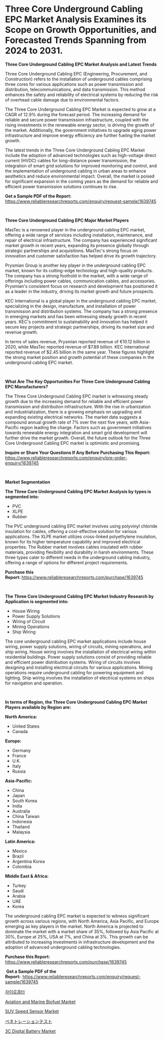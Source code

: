 <p><h1>Three Core Underground Cabling EPC Market Analysis Examines its Scope on Growth Opportunities, and Forecasted Trends Spanning from 2024 to 2031.</h1></p><p><strong>Three Core Underground Cabling EPC Market Analysis and Latest Trends</strong></p>
<p><p>Three Core Underground Cabling EPC (Engineering, Procurement, and Construction) refers to the installation of underground cables comprising three cores for various applications such as power transmission and distribution, telecommunications, and data transmission. This method enhances the safety and reliability of electrical systems by reducing the risk of overhead cable damage due to environmental factors.</p><p>The Three Core Underground Cabling EPC Market is expected to grow at a CAGR of 12.9% during the forecast period. The increasing demand for reliable and secure power transmission infrastructure, coupled with the rising investments in the renewable energy sector, is driving the growth of the market. Additionally, the government initiatives to upgrade aging power infrastructure and improve energy efficiency are further fueling the market growth.</p><p>The latest trends in the Three Core Underground Cabling EPC Market include the adoption of advanced technologies such as high-voltage direct current (HVDC) cables for long-distance power transmission, the integration of smart grid solutions for improved monitoring and control, and the implementation of underground cabling in urban areas to enhance aesthetics and reduce environmental impact. Overall, the market is poised for significant expansion in the coming years as the demand for reliable and efficient power transmission solutions continues to rise.</p></p>
<p><strong>Get a Sample PDF of the Report:&nbsp;</strong> <a href="https://www.reliableresearchreports.com/enquiry/request-sample/1639745">https://www.reliableresearchreports.com/enquiry/request-sample/1639745</a></p>
<p>&nbsp;</p>
<p><strong>Three Core Underground Cabling EPC Major Market Players</strong></p>
<p><p>MasTec is a renowned player in the underground cabling EPC market, offering a wide range of services including installation, maintenance, and repair of electrical infrastructure. The company has experienced significant market growth in recent years, expanding its presence globally through strategic partnerships and acquisitions. MasTec's strong focus on innovation and customer satisfaction has helped drive its growth trajectory.</p><p>Prysmian Group is another key player in the underground cabling EPC market, known for its cutting-edge technology and high-quality products. The company has a strong foothold in the market, with a wide range of offerings including power cables, communication cables, and accessories. Prysmian's consistent focus on research and development has positioned it as a leader in the industry, driving its market growth and future prospects.</p><p>KEC International is a global player in the underground cabling EPC market, specializing in the design, manufacture, and installation of power transmission and distribution systems. The company has a strong presence in emerging markets and has been witnessing steady growth in recent years. KEC's commitment to sustainability and innovation has helped it secure key projects and strategic partnerships, driving its market size and revenue growth.</p><p>In terms of sales revenue, Prysmian reported revenue of €10.12 billion in 2020, while MasTec reported revenue of $7.89 billion. KEC International reported revenue of $2.45 billion in the same year. These figures highlight the strong market position and growth potential of these companies in the underground cabling EPC market.</p></p>
<p>&nbsp;</p>
<p><strong>What Are The Key Opportunities For Three Core Underground Cabling EPC Manufacturers?</strong></p>
<p><p>The Three Core Underground Cabling EPC market is witnessing steady growth due to the increasing demand for reliable and efficient power transmission and distribution infrastructure. With the rise in urbanization and industrialization, there is a growing emphasis on upgrading and expanding existing electrical networks. The market data suggests a compound annual growth rate of 7% over the next five years, with Asia-Pacific region leading the charge. Factors such as government initiatives towards renewable energy integration and smart grid development will further drive the market growth. Overall, the future outlook for the Three Core Underground Cabling EPC market is optimistic and promising.</p></p>
<p><strong>Inquire or Share Your Questions If Any Before Purchasing This Report:</strong> <a href="https://www.reliableresearchreports.com/enquiry/pre-order-enquiry/1639745">https://www.reliableresearchreports.com/enquiry/pre-order-enquiry/1639745</a></p>
<p>&nbsp;</p>
<p><strong>Market Segmentation</strong></p>
<p><strong>The Three Core Underground Cabling EPC Market Analysis by types is segmented into:</strong></p>
<p><ul><li>PVC</li><li>XLPE</li><li>Rubber</li></ul></p>
<p><p>The PVC underground cabling EPC market involves using polyvinyl chloride insulation for cables, offering a cost-effective solution for various applications. The XLPE market utilizes cross-linked polyethylene insulation, known for its higher temperature capability and improved electrical properties. The Rubber market involves cables insulated with rubber materials, providing flexibility and durability in harsh environments. These three types cater to different needs in the underground cabling industry, offering a range of options for different project requirements.</p></p>
<p><strong>Purchase this Report:&nbsp;</strong><a href="https://www.reliableresearchreports.com/purchase/1639745">https://www.reliableresearchreports.com/purchase/1639745</a></p>
<p>&nbsp;</p>
<p><strong>The Three Core Underground Cabling EPC Market Industry Research by Application is segmented into:</strong></p>
<p><ul><li>House Wiring</li><li>Power Supply Solutions</li><li>Wiring of Circuit</li><li>Mining Operations</li><li>Ship Wiring</li></ul></p>
<p><p>The core underground cabling EPC market applications include house wiring, power supply solutions, wiring of circuits, mining operations, and ship wiring. House wiring involves the installation of electrical wiring within residential buildings. Power supply solutions consist of providing reliable and efficient power distribution systems. Wiring of circuits involves designing and installing electrical circuits for various applications. Mining operations require underground cabling for powering equipment and lighting. Ship wiring involves the installation of electrical systems on ships for navigation and operation.</p></p>
<p>&nbsp;</p>
<p><strong>In terms of Region, the Three Core Underground Cabling EPC Market Players available by Region are:</strong></p>
<p>
    <p> <strong> North America: </strong>
        <ul>
            <li>United States</li>
            <li>Canada</li>
        </ul>
        </p> 
    <p> <strong> Europe: </strong>
        <ul>
            <li>Germany</li>
            <li>France</li>
            <li>U.K.</li>
            <li>Italy</li>
            <li>Russia</li>
        </ul>
        </p> 
    <p> <strong> Asia-Pacific: </strong>
        <ul>
            <li>China</li>
            <li>Japan</li>
            <li>South Korea</li>
            <li>India</li>
            <li>Australia</li>
            <li>China Taiwan</li>
            <li>Indonesia</li>
            <li>Thailand</li>
            <li>Malaysia</li>
        </ul>
        </p> 
    <p> <strong> Latin America: </strong>
        <ul>
            <li>Mexico</li>
            <li>Brazil</li>
            <li>Argentina Korea</li>
            <li>Colombia</li>
        </ul>
        </p> 
    <p> <strong> Middle East & Africa: </strong>
        <ul>
            <li>Turkey</li>
            <li>Saudi</li>
            <li>Arabia</li>
            <li>UAE</li>
            <li>Korea</li>
        </ul>
    </p>
    </p>
<p><p>The underground cabling EPC market is expected to witness significant growth across various regions, with North America, Asia Pacific, and Europe emerging as key players in the market. North America is projected to dominate the market with a market share of 35%, followed by Asia Pacific at 30%, Europe at 25%, USA at 7%, and China at 3%. This growth can be attributed to increasing investments in infrastructure development and the adoption of advanced underground cabling technologies.</p></p>
<p><strong>Purchase this Report: </strong><a href="https://www.reliableresearchreports.com/purchase/1639745">https://www.reliableresearchreports.com/purchase/1639745</a></p>
<p>&nbsp;<strong>Get a Sample PDF of the Report:&nbsp;&nbsp;</strong><a href="https://www.reliableresearchreports.com/enquiry/request-sample/1639745">https://www.reliableresearchreports.com/enquiry/request-sample/1639745</a></p>
<p><strong></strong></p>
<p><p><a href="https://github.com/bvubpqd5241630/Market-Research-Report-List-1/blob/main/708630415625.md">자이로콥터</a></p><p><a href="https://github.com/cecuraprangm/Market-Research-Report-List-2/blob/main/aviation-and-marine-biofuel-market.md">Aviation and Marine Biofuel Market</a></p><p><a href="https://issuu.com/reportprime-2/docs/suv-speed-sensor-market-size-2030.pptx">SUV Speed Sensor Market</a></p><p><a href="https://github.com/AriMuller2009/Market-Research-Report-List-1/blob/main/171431816645.md">ペネトレーションテスト</a></p><p><a href="https://github.com/fiixsa/Market-Research-Report-List-2/blob/main/3c-digital-battery-market.md">3C Digital Battery Market</a></p></p>